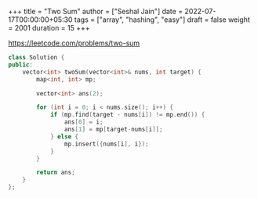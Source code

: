 +++
title = "Two Sum"
author = ["Seshal Jain"]
date = 2022-07-17T00:00:00+05:30
tags = ["array", "hashing", "easy"]
draft = false
weight = 2001
duration = 15
+++

<https://leetcode.com/problems/two-sum>

```cpp
class Solution {
public:
    vector<int> twoSum(vector<int>& nums, int target) {
        map<int, int> mp;

        vector<int> ans(2);

        for (int i = 0; i < nums.size(); i++) {
            if (mp.find(target - nums[i]) != mp.end()) {
                ans[0] = i;
                ans[1] = mp[target-nums[i]];
            } else {
                mp.insert({nums[i], i});
            }
        }

        return ans;
    }
};
```
